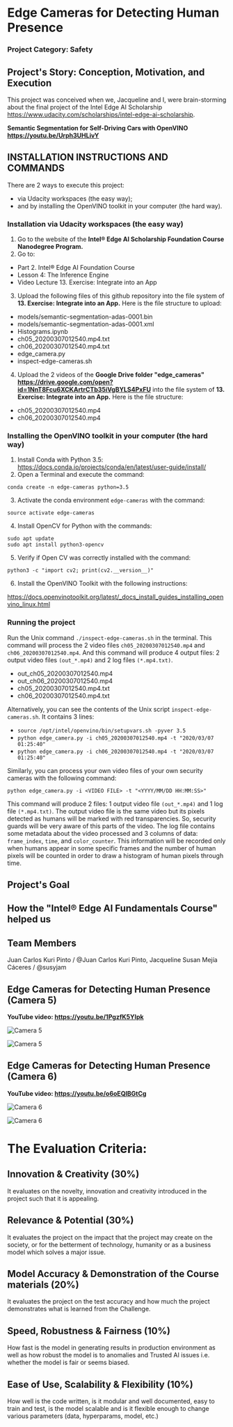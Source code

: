 # Edge Cameras for Detecting Human Presence

### Project Category: Safety

## Project's Story: Conception, Motivation, and Execution

This project was conceived when we, Jacqueline and I, were brain-storming about the final project of the Intel Edge AI Scholarship <https://www.udacity.com/scholarships/intel-edge-ai-scholarship>. 

**Semantic Segmentation for Self-Driving Cars with OpenVINO <https://youtu.be/Urph3UHLivY>**

## INSTALLATION INSTRUCTIONS AND COMMANDS

There are 2 ways to execute this project:
- via Udacity workspaces (the easy way);
- and by installing the OpenVINO toolkit in your computer (the hard way).

### Installation via Udacity workspaces (the easy way)

1. Go to the website of the **Intel® Edge AI Scholarship Foundation Course Nanodegree Program.**
2. Go to:
  - Part 2. Intel® Edge AI Foundation Course
  - Lesson 4: The Inference Engine
  - Video Lecture 13. Exercise: Integrate into an App
3. Upload the following files of this github repository into the file system of **13. Exercise: Integrate into an App.** Here is the file structure to upload:
  - models/semantic-segmentation-adas-0001.bin
  - models/semantic-segmentation-adas-0001.xml
  - Histograms.ipynb
  - ch05_20200307012540.mp4.txt
  - ch06_20200307012540.mp4.txt
  - edge_camera.py
  - inspect-edge-cameras.sh
4. Upload the 2 videos of the **Google Drive folder "edge_cameras" <https://drive.google.com/open?id=1NnT8Fcu6XCKArtrCTb35iVgBYLS4PxFU>** into the file system of **13. Exercise: Integrate into an App.** Here is the file structure:
  - ch05_20200307012540.mp4
  - ch06_20200307012540.mp4

### Installing the OpenVINO toolkit in your computer (the hard way)

1. Install Conda with Python 3.5: https://docs.conda.io/projects/conda/en/latest/user-guide/install/
2. Open a Terminal and execute the command: 

  ```
  conda create -n edge-cameras python=3.5
  ```

3. Activate the conda environment `edge-cameras` with the command: 

  ```
  source activate edge-cameras
  ```
4. Install OpenCV for Python with the commands:

  ```
  sudo apt update
  sudo apt install python3-opencv
  ```
5. Verify if Open CV was correctly installed with the command:

  ```
  python3 -c "import cv2; print(cv2.__version__)"
  ```
6. Install the OpenVINO Toolkit with the following instructions:

  https://docs.openvinotoolkit.org/latest/_docs_install_guides_installing_openvino_linux.html

### Running the project

Run the Unix command `./inspect-edge-cameras.sh` in the terminal. This command will process the 2 video files `ch05_20200307012540.mp4` and `ch06_20200307012540.mp4`. And this command will produce 4 output files: 2 output video files `(out_*.mp4)` and 2 log files `(*.mp4.txt)`.
  - out_ch05_20200307012540.mp4
  - out_ch06_20200307012540.mp4
  - ch05_20200307012540.mp4.txt
  - ch06_20200307012540.mp4.txt

Alternatively, you can see the contents of the Unix script `inspect-edge-cameras.sh`. It contains 3 lines:
  - `source /opt/intel/openvino/bin/setupvars.sh -pyver 3.5`
  - `python edge_camera.py -i ch05_20200307012540.mp4 -t "2020/03/07 01:25:40"`
  - `python edge_camera.py -i ch06_20200307012540.mp4 -t "2020/03/07 01:25:40"`
  
Similarly, you can process your own video files of your own security cameras with the following command:
```
python edge_camera.py -i <VIDEO FILE> -t "<YYYY/MM/DD HH:MM:SS>"
```
  
This command will produce 2 files: 1 output video file `(out_*.mp4)` and 1 log file `(*.mp4.txt)`. The output video file is the same video but its pixels detected as humans will be marked with red transparencies. So, security guards will be very aware of this parts of the video. The log file contains some metadata about the video processed and 3 columns of data: `frame_index`, `time`, and `color_counter`. This information will be recorded only when humans appear in some specific frames and the number of human pixels will be counted in order to draw a histogram of human pixels through time.

## Project's Goal

## How the "Intel® Edge AI Fundamentals Course" helped us

## Team Members

Juan Carlos Kuri Pinto / @Juan Carlos Kuri Pinto, Jacqueline Susan Mejía Cáceres / @susyjam 

## Edge Cameras for Detecting Human Presence (Camera 5)<br/>
<b>YouTube video: https://youtu.be/1PgzfK5YIpk</b>

![Camera 5](/images/cam5.jpg)

![Camera 5](/images/hist5.jpg)

## Edge Cameras for Detecting Human Presence (Camera 6)<br/>
<b>YouTube video: https://youtu.be/o6oEQlBGtCg</b>

![Camera 6](/images/cam6.jpg)

![Camera 6](/images/hist6.jpg)

# The Evaluation Criteria:

## Innovation & Creativity (30%) 
It evaluates on the novelty, innovation and creativity introduced in the project such that it is appealing.

## Relevance & Potential (30%) 
It evaluates the project on the impact that the project may create on the society, or for the betterment of technology, humanity or as a business model which solves a major issue.

## Model Accuracy & Demonstration of the Course materials (20%) 
It evaluates the project on the test accuracy and how much the project demonstrates what is learned from the Challenge.

## Speed, Robustness & Fairness (10%) 
How fast is the model in generating results in production environment as well as how robust the model is to anomalies and Trusted AI issues i.e. whether the model is fair or seems biased.

## Ease of Use, Scalability & Flexibility (10%) 
How well is the code written, is it modular and well documented, easy to train and test, is the model scalable and is it flexible enough to change various parameters (data, hyperparams, model, etc.)
